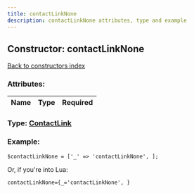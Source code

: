 ```yaml
---
title: contactLinkNone
description: contactLinkNone attributes, type and example
---
```

## Constructor: contactLinkNone  
[Back to constructors index](index.md)



### Attributes:

| Name     |    Type       | Required |
|----------|:-------------:|---------:|



### Type: [ContactLink](../types/ContactLink.md)


### Example:

```
$contactLinkNone = ['_' => 'contactLinkNone', ];
```  

Or, if you're into Lua:  


```
contactLinkNone={_='contactLinkNone', }

```


